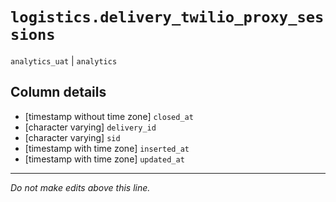 # `logistics.delivery_twilio_proxy_sessions`
`analytics_uat` | `analytics`

## Column details
* [timestamp without time zone] `closed_at`
* [character varying] `delivery_id`
* [character varying] `sid`
* [timestamp with time zone] `inserted_at`
* [timestamp with time zone] `updated_at`

-------------------------------------------------------------------------------
*Do not make edits above this line.*
